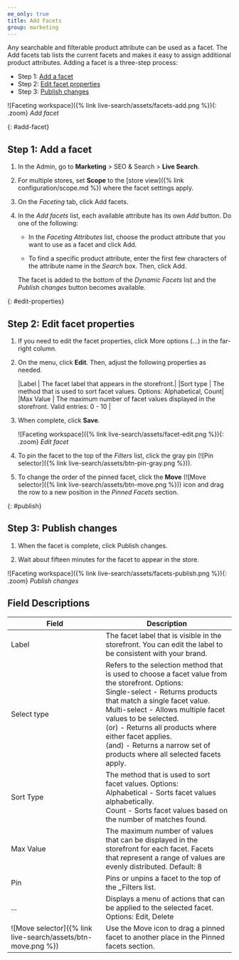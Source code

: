 ```yaml
---
ee_only: true
title: Add Facets
group: marketing
---
```


Any searchable and filterable product attribute can be used as a facet. The Add facets tab lists the current facets and makes it easy to assign additional product attributes. Adding a facet is a three-step process:

- Step 1: [Add a facet](#add-facet)
- Step 2: [Edit facet properties](#edit-properties)
- Step 3: [Publish changes](#publish)

![Faceting workspace]({% link live-search/assets/facets-add.png %}){: .zoom}
_Add facet_

{: #add-facet}
## Step 1: Add a facet

1.	In the Admin, go to **Marketing** > SEO & Search > **Live Search**.

1. For multiple stores, set **Scope** to the [store view]({% link configuration/scope.md %}) where the facet settings apply.

1.	On the _Faceting_ tab, click <span class="btn">Add facets</span>.

1.	In the _Add facets_ list, each available attribute has its own _Add_ button. Do one of the following:

    - In the _Faceting Attributes_ list, choose the product attribute that you want to use as a facet and click <span class="btn">Add</span>.

    - To find a specific product attribute, enter the first few characters of the attribute name in the _Search_ box. Then, click <span class="btn">Add</span>.

    The facet is added to the bottom of the _Dynamic Facets_ list and the _Publish changes_ button becomes available.

{: #edit-properties}
## Step 2: Edit facet properties

1. If you need to edit the facet properties, click More options (...) in the far-right column.

1. On the menu, click **Edit**. Then, adjust the following properties as needed.

   |Label | The facet label that appears in the storefront.|
   |Sort type | The method that is used to sort facet values. Options: Alphabetical, Count|
   |Max Value | The maximum number of facet values displayed in the storefront. Valid entries: 0 - 10 |

1. When complete, click **Save**.

   ![Faceting workspace]({% link live-search/assets/facet-edit.png %}){: .zoom}
   _Edit facet_

1. To pin the facet to the top of the _Filters_ list, click the gray pin (![Pin selector]({% link live-search/assets/btn-pin-gray.png %})).

1. To change the order of the pinned facet, click the **Move** (![Move selector]({% link live-search/assets/btn-move.png %})) icon and drag the row to a new position in the _Pinned Facets_ section.

{: #publish}
## Step 3: Publish changes

1. When the facet is complete, click <span class="btn">Publish changes</span>.

1. Wait about fifteen minutes for the facet to appear in the store.

  ![Faceting workspace]({% link live-search/assets/facets-publish.png %}){: .zoom}
  _Publish changes_

## Field Descriptions

|Field |Description |
|--- |--- |
|Label |The facet label that is visible in the storefront. You can edit the label to be consistent with your brand. |
|Select type | Refers to the selection method that is used to choose a facet value from the storefront. Options:<br />Single-select - Returns products that match a single facet value. Multi-select - Allows multiple facet values to be selected.<br />(or) - Returns all products where either facet applies.<br />(and) - Returns a narrow set of products where all selected facets apply. |
|Sort Type |The method that is used to sort facet values. Options:<br />Alphabetical - Sorts facet values alphabetically.<br />Count - Sorts facet values based on the number of matches found.|
|Max Value |The maximum number of values that can be displayed in the storefront for each facet. Facets that represent a range of values are evenly distributed. Default: 8|
|Pin |Pins or unpins a facet to the top of the _Filters list.|
|...|Displays a menu of actions that can be applied to the selected facet. Options: Edit, Delete |
|![Move selector]({% link live-search/assets/btn-move.png %}) |Use the Move icon to drag a pinned facet to another place in the Pinned facets section. |
